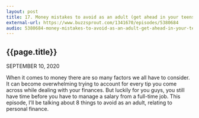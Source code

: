 ```yaml
---
layout: post
title: 17. Money mistakes to avoid as an adult (get ahead in your teens)
external-url: https://www.buzzsprout.com/1341670/episodes/5380684
audio: 5380684-money-mistakes-to-avoid-as-an-adult-get-ahead-in-your-teens.mp3
---
```


## {{page.title}}

SEPTEMBER 10, 2020

When it comes to money there are so many factors we all have to consider. It can become overwhelming trying to account for every tip you come across while dealing with your finances. But luckily for you guys, you still have time before you have to manage a salary from a full-time job. This episode, I’ll be talking about 8 things to avoid as an adult, relating to personal finance.